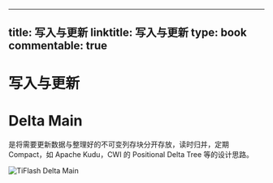
---
title: 写入与更新
linktitle: 写入与更新
type: book
commentable: true
---

# 写入与更新

# Delta Main

是将需要更新数据与整理好的不可变列存块分开存放，读时归并，定期 Compact，如 Apache Kudu，CWI 的 Positional Delta Tree 等的设计思路。

![TiFlash Delta Main](https://s1.ax1x.com/2020/06/06/tyzJtx.png)

    